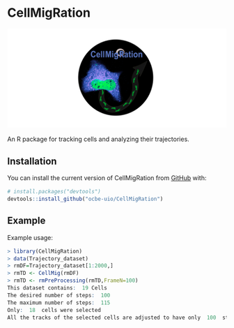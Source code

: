 
<!-- README.md is generated from README.Rmd. Please edit that file -->

# CellMigRation

![CellMigRation](CellMigRationLogo.png)

<!-- badges: start -->

<!-- badges: end -->

An R package for tracking cells and analyzing their trajectories.

## Installation

You can install the current version of CellMigRation from
[GitHub](https://github.com/) with:

``` r
# install.packages("devtools")
devtools::install_github("ocbe-uio/CellMigRation")
```

## Example

Example usage:

``` r
> library(CellMigRation)
> data(Trajectory_dataset)
> rmDF=Trajectory_dataset[1:2000,]
> rmTD <- CellMig(rmDF)
> rmTD <- rmPreProcessing(rmTD,FrameN=100)
This dataset contains:  19 Cells 
The desired number of steps:  100 
The maximum number of steps:  115 
Only:  18  cells were selected 
All the tracks of the selected cells are adjusted to have only  100  steps 
```
